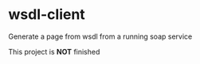 # wsdl-client
Generate a page from wsdl from a running soap service

This project is **NOT** finished
